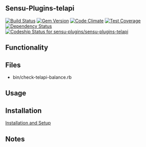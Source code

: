 ## Sensu-Plugins-telapi

[ ![Build Status](https://travis-ci.org/sensu-plugins/sensu-plugins-telapi.svg?branch=master)](https://travis-ci.org/sensu-plugins/sensu-plugins-telapi)
[![Gem Version](https://badge.fury.io/rb/sensu-plugins-telapi.svg)](http://badge.fury.io/rb/sensu-plugins-telapi)
[![Code Climate](https://codeclimate.com/github/sensu-plugins/sensu-plugins-telapi/badges/gpa.svg)](https://codeclimate.com/github/sensu-plugins/sensu-plugins-telapi)
[![Test Coverage](https://codeclimate.com/github/sensu-plugins/sensu-plugins-telapi/badges/coverage.svg)](https://codeclimate.com/github/sensu-plugins/sensu-plugins-telapi)
[![Dependency Status](https://gemnasium.com/sensu-plugins/sensu-plugins-telapi.svg)](https://gemnasium.com/sensu-plugins/sensu-plugins-telapi)
[ ![Codeship Status for sensu-plugins/sensu-plugins-telapi](https://codeship.com/projects/562de4e0-d5b3-0132-348c-26dfd4cc1a97/status?branch=master)](https://codeship.com/projects/78146)

## Functionality

## Files
 * bin/check-telapi-balance.rb

## Usage

## Installation

[Installation and Setup](https://github.com/sensu-plugins/documentation/blob/master/user_docs/installation_instructions.md)

## Notes
